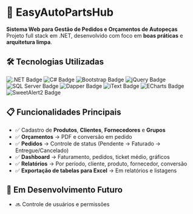 <h1>🚗 EasyAutoPartsHub</h1>

<p><strong>Sistema Web para Gestão de Pedidos e Orçamentos de Autopeças</strong><br>
Projeto full stack em .NET, desenvolvido com foco em <strong>boas práticas</strong> e <strong>arquitetura limpa</strong>.</p>

<h2>🛠️ Tecnologias Utilizadas</h2>

<p>
  <img src="https://img.shields.io/badge/.NET-512BD4?logo=dotnet&logoColor=white&style=for-the-badge" alt=".NET Badge" />
  <img src="https://img.shields.io/badge/C%23-239120?logo=csharp&logoColor=white&style=for-the-badge" alt="C# Badge" />
  <img src="https://img.shields.io/badge/Bootstrap-7952B3?logo=bootstrap&logoColor=white&style=for-the-badge" alt="Bootstrap Badge" />
  <img src="https://img.shields.io/badge/jQuery-0769AD?logo=jquery&logoColor=white&style=for-the-badge" alt="jQuery Badge" />
  <img src="https://img.shields.io/badge/SQL%20Server-CC2927?logo=microsoftsqlserver&logoColor=white&style=for-the-badge" alt="SQL Server Badge" />
  <img src="https://img.shields.io/badge/Dapper-1572B6?style=for-the-badge&color=0d6efd" alt="Dapper Badge" />
  <img src="https://img.shields.io/badge/iText-PDF-blue?style=for-the-badge" alt="iText Badge" />
  <img src="https://img.shields.io/badge/ECharts-FF5722?logo=apacheecharts&logoColor=white&style=for-the-badge" alt="ECharts Badge" />
  <img src="https://img.shields.io/badge/SweetAlert2-FF4081?style=for-the-badge" alt="SweetAlert2 Badge" />
</p>

<h2>📋 Funcionalidades Principais</h2>
<ul>
  <li>✅ Cadastro de <strong>Produtos</strong>, <strong>Clientes</strong>, <strong>Fornecedores</strong> e <strong>Grupos</strong></li>
  <li>✅ <strong>Orçamentos</strong> → PDF e conversão em pedido</li>
  <li>✅ <strong>Pedidos</strong> → Controle de status (Pendente → Faturado → Entregue/Cancelado)</li>
  <li>✅ <strong>Dashboard</strong> → Faturamento, pedidos, ticket médio, gráficos</li>
  <li>✅ <strong>Relatórios</strong> → Por período, cliente, produto, fornecedor, conversão</li>
  <li>✅ <strong>Exportação de tabelas para Excel</strong> → Em relatórios e listagens</li>
</ul>

<h2>🚀 Em Desenvolvimento Futuro</h2>
<ul>
  <li>🔜 Controle de usuários e permissões</li>
</ul>
